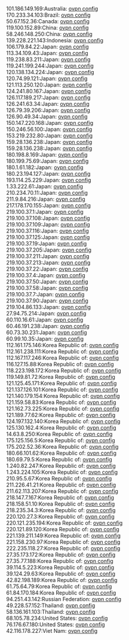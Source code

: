 101.186.149.169:Australia: [ovpn config](vpn/101_186_149_169.ovpn)  
170.233.34.103:Brazil: [ovpn config](vpn/170_233_34_103.ovpn)  
50.67.152.36:Canada: [ovpn config](vpn/50_67_152_36.ovpn)  
119.100.152.89:China: [ovpn config](vpn/119_100_152_89.ovpn)  
58.246.148.250:China: [ovpn config](vpn/58_246_148_250.ovpn)  
139.228.221.143:Indonesia: [ovpn config](vpn/139_228_221_143.ovpn)  
106.179.84.22:Japan: [ovpn config](vpn/106_179_84_22.ovpn)  
113.34.109.43:Japan: [ovpn config](vpn/113_34_109_43.ovpn)  
119.238.83.211:Japan: [ovpn config](vpn/119_238_83_211.ovpn)  
119.241.199.244:Japan: [ovpn config](vpn/119_241_199_244.ovpn)  
120.138.134.224:Japan: [ovpn config](vpn/120_138_134_224.ovpn)  
120.74.99.121:Japan: [ovpn config](vpn/120_74_99_121.ovpn)  
121.113.250.120:Japan: [ovpn config](vpn/121_113_250_120.ovpn)  
124.241.80.167:Japan: [ovpn config](vpn/124_241_80_167.ovpn)  
126.117.189.217:Japan: [ovpn config](vpn/126_117_189_217.ovpn)  
126.241.63.34:Japan: [ovpn config](vpn/126_241_63_34.ovpn)  
126.79.39.206:Japan: [ovpn config](vpn/126_79_39_206.ovpn)  
126.90.49.34:Japan: [ovpn config](vpn/126_90_49_34.ovpn)  
150.147.220.168:Japan: [ovpn config](vpn/150_147_220_168.ovpn)  
150.246.56.100:Japan: [ovpn config](vpn/150_246_56_100.ovpn)  
153.219.232.80:Japan: [ovpn config](vpn/153_219_232_80.ovpn)  
159.28.136.238:Japan: [ovpn config](vpn/159_28_136_238.ovpn)  
159.28.136.238:Japan: [ovpn config](vpn/159_28_136_238.ovpn)  
180.198.8.169:Japan: [ovpn config](vpn/180_198_8_169.ovpn)  
180.199.75.69:Japan: [ovpn config](vpn/180_199_75_69.ovpn)  
180.1.61.182:Japan: [ovpn config](vpn/180_1_61_182.ovpn)  
180.23.194.127:Japan: [ovpn config](vpn/180_23_194_127.ovpn)  
193.114.25.229:Japan: [ovpn config](vpn/193_114_25_229.ovpn)  
1.33.222.61:Japan: [ovpn config](vpn/1_33_222_61.ovpn)  
210.234.70.11:Japan: [ovpn config](vpn/210_234_70_11.ovpn)  
211.9.84.216:Japan: [ovpn config](vpn/211_9_84_216.ovpn)  
217.178.170.155:Japan: [ovpn config](vpn/217_178_170_155.ovpn)  
219.100.37.1:Japan: [ovpn config](vpn/219_100_37_1.ovpn)  
219.100.37.108:Japan: [ovpn config](vpn/219_100_37_108.ovpn)  
219.100.37.109:Japan: [ovpn config](vpn/219_100_37_109.ovpn)  
219.100.37.116:Japan: [ovpn config](vpn/219_100_37_116.ovpn)  
219.100.37.125:Japan: [ovpn config](vpn/219_100_37_125.ovpn)  
219.100.37.19:Japan: [ovpn config](vpn/219_100_37_19.ovpn)  
219.100.37.205:Japan: [ovpn config](vpn/219_100_37_205.ovpn)  
219.100.37.211:Japan: [ovpn config](vpn/219_100_37_211.ovpn)  
219.100.37.213:Japan: [ovpn config](vpn/219_100_37_213.ovpn)  
219.100.37.22:Japan: [ovpn config](vpn/219_100_37_22.ovpn)  
219.100.37.4:Japan: [ovpn config](vpn/219_100_37_4.ovpn)  
219.100.37.50:Japan: [ovpn config](vpn/219_100_37_50.ovpn)  
219.100.37.58:Japan: [ovpn config](vpn/219_100_37_58.ovpn)  
219.100.37.7:Japan: [ovpn config](vpn/219_100_37_7.ovpn)  
219.100.37.90:Japan: [ovpn config](vpn/219_100_37_90.ovpn)  
219.104.86.133:Japan: [ovpn config](vpn/219_104_86_133.ovpn)  
27.94.75.214:Japan: [ovpn config](vpn/27_94_75_214.ovpn)  
60.110.16.61:Japan: [ovpn config](vpn/60_110_16_61.ovpn)  
60.46.191.238:Japan: [ovpn config](vpn/60_46_191_238.ovpn)  
60.73.30.231:Japan: [ovpn config](vpn/60_73_30_231.ovpn)  
60.99.10.35:Japan: [ovpn config](vpn/60_99_10_35.ovpn)  
112.161.175.146:Korea Republic of: [ovpn config](vpn/112_161_175_146.ovpn)  
112.161.238.111:Korea Republic of: [ovpn config](vpn/112_161_238_111.ovpn)  
112.167.117.246:Korea Republic of: [ovpn config](vpn/112_167_117_246.ovpn)  
116.127.15.88:Korea Republic of: [ovpn config](vpn/116_127_15_88.ovpn)  
118.223.198.172:Korea Republic of: [ovpn config](vpn/118_223_198_172.ovpn)  
119.149.81.72:Korea Republic of: [ovpn config](vpn/119_149_81_72.ovpn)  
121.125.45.171:Korea Republic of: [ovpn config](vpn/121_125_45_171.ovpn)  
121.137.126.101:Korea Republic of: [ovpn config](vpn/121_137_126_101.ovpn)  
121.140.179.154:Korea Republic of: [ovpn config](vpn/121_140_179_154.ovpn)  
121.159.58.83:Korea Republic of: [ovpn config](vpn/121_159_58_83.ovpn)  
121.162.73.225:Korea Republic of: [ovpn config](vpn/121_162_73_225.ovpn)  
121.189.77.62:Korea Republic of: [ovpn config](vpn/121_189_77_62.ovpn)  
124.197.132.140:Korea Republic of: [ovpn config](vpn/124_197_132_140.ovpn)  
125.130.162.4:Korea Republic of: [ovpn config](vpn/125_130_162_4.ovpn)  
14.63.8.250:Korea Republic of: [ovpn config](vpn/14_63_8_250.ovpn)  
175.125.156.5:Korea Republic of: [ovpn config](vpn/175_125_156_5.ovpn)  
175.202.52.36:Korea Republic of: [ovpn config](vpn/175_202_52_36.ovpn)  
180.66.101.62:Korea Republic of: [ovpn config](vpn/180_66_101_62.ovpn)  
180.69.79.5:Korea Republic of: [ovpn config](vpn/180_69_79_5.ovpn)  
1.240.82.247:Korea Republic of: [ovpn config](vpn/1_240_82_247.ovpn)  
1.243.224.105:Korea Republic of: [ovpn config](vpn/1_243_224_105.ovpn)  
210.95.5.67:Korea Republic of: [ovpn config](vpn/210_95_5_67.ovpn)  
211.226.41.21:Korea Republic of: [ovpn config](vpn/211_226_41_21.ovpn)  
211.62.113.207:Korea Republic of: [ovpn config](vpn/211_62_113_207.ovpn)  
218.147.7.167:Korea Republic of: [ovpn config](vpn/218_147_7_167.ovpn)  
218.158.51.10:Korea Republic of: [ovpn config](vpn/218_158_51_10.ovpn)  
218.235.34.3:Korea Republic of: [ovpn config](vpn/218_235_34_3.ovpn)  
220.120.27.3:Korea Republic of: [ovpn config](vpn/220_120_27_3.ovpn)  
220.121.235.194:Korea Republic of: [ovpn config](vpn/220_121_235_194.ovpn)  
220.121.89.120:Korea Republic of: [ovpn config](vpn/220_121_89_120.ovpn)  
221.139.211.149:Korea Republic of: [ovpn config](vpn/221_139_211_149.ovpn)  
221.158.230.97:Korea Republic of: [ovpn config](vpn/221_158_230_97.ovpn)  
222.235.118.27:Korea Republic of: [ovpn config](vpn/222_235_118_27.ovpn)  
27.35.173.172:Korea Republic of: [ovpn config](vpn/27_35_173_172.ovpn)  
27.35.77.188:Korea Republic of: [ovpn config](vpn/27_35_77_188.ovpn)  
39.114.5.223:Korea Republic of: [ovpn config](vpn/39_114_5_223.ovpn)  
39.124.29.63:Korea Republic of: [ovpn config](vpn/39_124_29_63.ovpn)  
42.82.198.189:Korea Republic of: [ovpn config](vpn/42_82_198_189.ovpn)  
61.75.64.79:Korea Republic of: [ovpn config](vpn/61_75_64_79.ovpn)  
61.84.170.184:Korea Republic of: [ovpn config](vpn/61_84_170_184.ovpn)  
94.251.43.142:Russian Federation: [ovpn config](vpn/94_251_43_142.ovpn)  
49.228.57.152:Thailand: [ovpn config](vpn/49_228_57_152.ovpn)  
58.136.161.103:Thailand: [ovpn config](vpn/58_136_161_103.ovpn)  
68.105.78.234:United States: [ovpn config](vpn/68_105_78_234.ovpn)  
76.176.67.180:United States: [ovpn config](vpn/76_176_67_180.ovpn)  
42.116.178.227:Viet Nam: [ovpn config](vpn/42_116_178_227.ovpn)  
